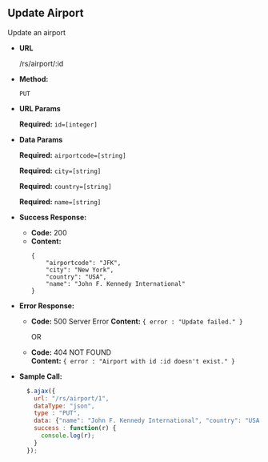 **Update Airport**
----
  Update an airport

* **URL**

  /rs/airport/:id

* **Method:**

  `PUT`
  
*  **URL Params**

   **Required:** `id=[integer]`

* **Data Params**

  **Required:** `airportcode=[string]`
    
  **Required:** `city=[string]`
    
  **Required:** `country=[string]`
    
  **Required:** `name=[string]`

* **Success Response:**

  * **Code:** 200
  * **Content:** 
    ```
    {
        "airportcode": "JFK",
        "city": "New York",
        "country": "USA",
        "name": "John F. Kennedy International"
    }
    ```
 
* **Error Response:**

  * **Code:** 500 Server Error
    **Content:** `{ error : "Update failed." }`
  
    OR
  * **Code:** 404 NOT FOUND <br />
    **Content:** `{ error : "Airport with id :id doesn't exist." }`

* **Sample Call:**

  ```javascript
    $.ajax({
      url: "/rs/airport/1",
      dataType: "json",
      type : "PUT",
      data: {"name": "John F. Kennedy International", "country": "USA", "city": "New york City", "airportcode": "JFK"},
      success : function(r) {
        console.log(r);
      }
    });
  ```